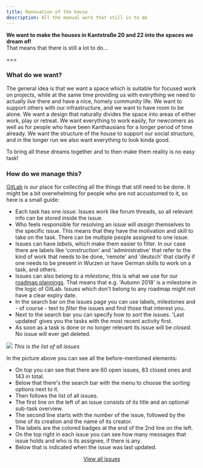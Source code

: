 ```yaml
---
title: Renovation of the house
description: All the manual work that still is to do
---
```


**We want to make the houses in Kantstraße 20 and 22 into the spaces we dream of!** <br>
That means that there is still a lot to do...

===

### What do we want?

The general idea is that we want a space which is suitable for focused work on projects, while at the same time providing us with everything we need to actually _live_ there and have a nice, homely community life. We want to support others with our infrastructure, and we want to have room to be alone. We want a design that naturally divides the space into areas of either work, play or retreat. We want everything to work easily, for newcomers as well as for people who have been Kanthausians for a longer period of time already. We want the structure of the house to support our social structure, and in the longer run we also want everything to look kinda good.

To bring all these dreams together and to then make them reality is no easy task!

### How do we manage this?

[GitLab](https://handbook.kanthaus.online/digital/gitlab.html) is our place for collecting all the things that still need to be done. It might be a bit overwhelming for people who are not accustomed to it, so here is a small guide:

- Each task has one _issue_. Issues work like forum threads, so all relevant info can be stored inside the issue.
- Who feels responsible for resolving an issue will _assign_ themselves to the specific issue. This means that they have the motivation and skill to take on the task. There can be multiple people assigned to one issue.
- Issues can have _labels_, which make them easier to filter. In our case there are labels like 'construction' and 'administrative' that refer to the kind of work that needs to be done, 'remote' and 'deutsch' that clarify if one needs to be present in Wurzen or have German skills to work on a task, and others.
- Issues can also belong to a _milestone_, this is what we use for our [roadmap plannings](https://handbook.kanthaus.online/roadmap.html). That means that e.g. 'Autumn 2018' is a milestone in the logic of GitLab. Issues which don't belong to any roadmap might not have a clear expiry date.
- In the search bar on the issues page you can use labels, milestones and - of course - text to _filter_ the issues and find those that interest you.
- Next to the search bar you can specify how to _sort_ the issues. 'Last updated' gives you the tasks with the most recent activity first.
- As soon as a task is done or no longer relevant its issue will be _closed_. No issue will ever get deleted.

![](issuelist.png)
_This is the list of all issues_

In the picture above you can see all the before-mentioned elements:
- On top you can see that there are 60 open issues, 83 closed ones and 143 in total.
- Below that there's the search bar with the menu to choose the sorting options next to it.
- Then follows the list of all issues.
- The first line on the left of an issue consists of its title and an optional sub-task overview.
- The second line starts with the number of the issue, followed by the time of its creation and the name of its creator.
- The labels are the colored badges at the end of the 2nd line on the left.
- On the top right in each issue you can see how many messages that issue holds and who is its assignee, if there is any.
- Below that is indicated when the issue was last updated.

<center>
<a class="button" href="https://gitlab.com/kanthaus/kanthaus-public/issues">View all issues</a>
</center>
